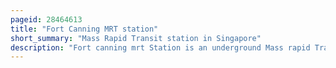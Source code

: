 ```yaml
---
pageid: 28464613
title: "Fort Canning MRT station"
short_summary: "Mass Rapid Transit station in Singapore"
description: "Fort canning mrt Station is an underground Mass rapid Transit Station on the downtown Line located on the Boundary of the Museum and singapore River planning Areas singapore. The Station is located at the northern Bank of the Singapore River at the Foot of Fort Canning after which the Station is named. The Station serves various Developments such as ue Square and Clarke Quay as well as Fort Canning Park."
---
```

